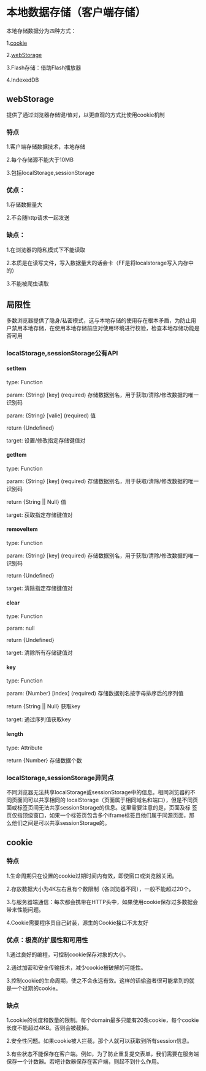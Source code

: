 # 本地数据存储（客户端存储）

本地存储数据分为四种方式：

  1.[cookie](#cookie)

  2.[webStorage](#webStorage)

  3.Flash存储：借助Flash播放器

  4.IndexedDB

## webStorage

提供了通过浏览器存储键/值对，以更直观的方式比使用cookie机制

### 特点

1.客户端存储数据技术，本地存储

2.每个存储源不能大于10MB

3.包括localStorage,sessionStorage

### 优点：

1.存储数据量大

2.不会随http请求一起发送

### 缺点：

1.在浏览器的隐私模式下不能读取

2.本质是在读写文件，写入数据量大的话会卡（FF是将localstorage写入内存中的）

3.不能被爬虫读取

## 局限性

多数浏览器提供了隐身/私密模式，这与本地存储的使用存在根本矛盾，为防止用户禁用本地存储，在使用本地存储前应对使用环境进行校验，检查本地存储功能是否可用

### localStorage,sessionStorage公有API

#### setItem

type: Function

param: {String} [key] (required) 存储数据别名，用于获取/清除/修改数据的唯一识别码

param: {String} [valie] (required) 值

return {Undefined}

target: 设置/修改指定存储键值对

#### getItem

type: Function

param: {String} [key] (required) 存储数据别名，用于获取/清除/修改数据的唯一识别码

return {String || Null} 值

target: 获取指定存储键值对

#### removeItem

type: Function

param: {String} [key] (required) 存储数据别名，用于获取/清除/修改数据的唯一识别码

return {Undefined}

target: 清除指定存储键值对

#### clear

type: Function

param: null

return {Undefined}

target: 清除所有存储键值对

#### key

type: Function

param: {Number} [index] (required) 存储数据别名按字母排序后的序列值

return {String || Null} 获取key

target: 通过序列值获取key

#### length

type: Attribute

return {Number}  存储数据个数

### localStorage,sessionStorage异同点

不同浏览器无法共享localStorage或sessionStorage中的信息。相同浏览器的不同页面间可以共享相同的 localStorage（页面属于相同域名和端口），但是不同页面或标签页间无法共享sessionStorage的信息。这里需要注意的是，页面及标 签页仅指顶级窗口，如果一个标签页包含多个iframe标签且他们属于同源页面，那么他们之间是可以共享sessionStorage的。

## cookie

### 特点

1.生命周期只在设置的cookie过期时间内有效，即使窗口或浏览器关闭。

2.存放数据大小为4K左右且有个数限制（各浏览器不同），一般不能超过20个。

3.与服务器端通信：每次都会携带在HTTP头中，如果使用cookie保存过多数据会带来性能问题。

4.Cookie需要程序员自己封装，源生的Cookie接口不太友好

### 优点：极高的扩展性和可用性

1.通过良好的编程，可控制cookie保存对象的大小。

2.通过加密和安全传输技术，减少cookie被破解的可能性。

3.控制cookie的生命周期，使之不会永远有效。这样的话偷盗者很可能拿到的就是一个过期的cookie。

### 缺点

1.cookie的长度和数量的限制。每个domain最多只能有20条cookie，每个cookie长度不能超过4KB。否则会被截掉。

2.安全性问题。如果cookie被人拦截，那个人就可以获取到所有session信息。

3.有些状态不能保存在客户端。例如，为了防止重复提交表单，我们需要在服务端保存一个计数器。若吧计数器保存在客户端，则起不到什么作用。